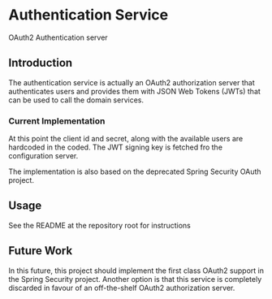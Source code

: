 # Authentication Service
OAuth2 Authentication server

## Introduction
The authentication service is actually an OAuth2 authorization server that authenticates users and provides them
with JSON Web Tokens (JWTs) that can be used to call the domain services.

### Current Implementation
At this point the client id and secret, along with the available users are hardcoded in the coded.
The JWT signing key is fetched fro the configuration server.

The implementation is also based on the deprecated Spring Security OAuth project.


## Usage
See the README at the repository root for instructions

## Future Work
In this future, this project should implement the first class OAuth2 support in the Spring Security project.
Another option is that this service is completely discarded in favour of an off-the-shelf OAuth2 authorization
server.
